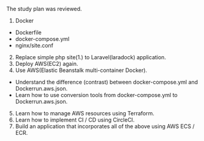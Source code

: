 The study plan was reviewed.

1. Docker
  - Dockerfile
  - docker-compose.yml
  - nginx/site.conf
2. Replace simple php site(1.) to Laravel(laradock) application.
3. Deploy AWS(EC2) again.
4. Use AWS(Elastic Beanstalk multi-container Docker).
  - Understand the difference (contrast) between docker-compose.yml and Dockerrun.aws.json.
  - Learn how to use conversion tools from docker-compose.yml to Dockerrun.aws.json.
5. Learn how to manage AWS resources using Terraform. 
6. Learn how to implement CI / CD using CircleCI.
7. Build an application that incorporates all of the above using AWS ECS / ECR.
